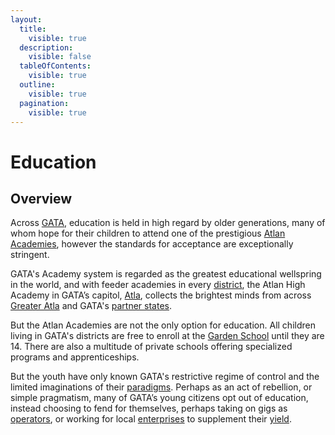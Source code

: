 ```yaml
---
layout:
  title:
    visible: true
  description:
    visible: false
  tableOfContents:
    visible: true
  outline:
    visible: true
  pagination:
    visible: true
---
```


# Education

## Overview

Across [GATA](../the-basics.md), education is held in high regard by older generations, many of whom hope for their children to attend one of the prestigious [Atlan Academies](../institutions/atlan-academies.md), however the standards for acceptance are exceptionally stringent.&#x20;

GATA's Academy system is regarded as the greatest educational wellspring in the world, and with feeder academies in every [district](../politics/districts.md), the Atlan High Academy in GATA’s capitol, [Atla](../key-locations/atla.md), collects the brightest minds from across [Greater Atla](../politics/greater-atla.md) and GATA's [partner states](../politics/new-dawn-accords.md#signatories).

But the Atlan Academies are not the only option for education. All children living in GATA's districts are free to enroll at the [Garden School](../institutions/gardens.md#educational-institutions) until they are 14. There are also a multitude of private schools offering specialized programs and apprenticeships.

But the youth have only known GATA's restrictive regime of control and the limited imaginations of their [paradigms](../politics/paradigms.md). Perhaps as an act of rebellion, or simple pragmatism, many of GATA’s young citizens opt out of education, instead choosing to fend for themselves, perhaps taking on gigs as [operators](../enterprise/operators.md), or working for local [enterprises](../enterprise/) to supplement their [yield](../politics/yield.md).
